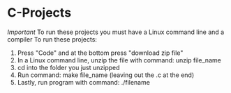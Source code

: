# C-Projects
*Important* To run these projects you must have a Linux command line and a compiler
To run these projects:
1) Press "Code" and at the bottom press "download zip file"
2) In a Linux command line, unzip the file with command: unzip file_name
3) cd into the folder you just unzipped
4) Run command: make file_name (leaving out the .c at the end)
5) Lastly, run program with command: ./filename
